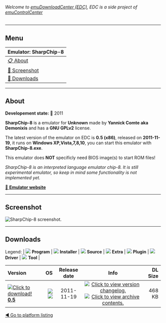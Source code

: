 ###### Welcome to [emuDownloadCenter (EDC)](https://github.com/PhoenixInteractiveNL/emuDownloadCenter/wiki/), EDC is a side project of [emuControlCenter](https://github.com/PhoenixInteractiveNL/emuControlCenter/wiki/)
***
## Menu
| **Emulator: SharpChip-8** |
|:---------|
| [:clipboard: About](#about) |
| [:sunrise: Screenshot](#screenshot) |
| [:floppy_disk: Downloads](#downloads) |
***
## About
**Developement state:** :red_circle: 2011

**SharpChip-8** is a emulator for **Unknown** made by **Yannick Comte aka Demonixis** and has a **GNU GPLv2** license.

The latest version of the emulator on EDC is **0.5 (x86)**, released on **2011-11-19**, it runs on **Windows XP,Vista,7,8,10**, you can start this emulator with **SharpChip-8.exe**.

This emulator does **NOT** specificly need BIOS image(s) to start ROM files!

_SharpChip-8 is an interpreted language emulator chip-8. It is still experimental emulator, so keep in mind some functionality is not implemented yet._

[:link: **Emulator website**](http://sharpchip8.codeplex.com/)
***
## Screenshot
![](https://raw.githubusercontent.com/PhoenixInteractiveNL/emuDownloadCenter/master/hooks/sharpchip8/emulator_screen_01.jpg "SharpChip-8 screenshot.")
***
## Downloads
Legend: | 
![](https://raw.githubusercontent.com/wiki/PhoenixInteractiveNL/emuDownloadCenter/images_misc/icon_program_24.png) **Program** | 
![](https://raw.githubusercontent.com/wiki/PhoenixInteractiveNL/emuDownloadCenter/images_misc/icon_installer_24.png) **Installer** | 
![](https://raw.githubusercontent.com/wiki/PhoenixInteractiveNL/emuDownloadCenter/images_misc/icon_source_code_24.png) **Source** | 
![](https://raw.githubusercontent.com/wiki/PhoenixInteractiveNL/emuDownloadCenter/images_misc/icon_extra_24.png) **Extra** | 
![](https://raw.githubusercontent.com/wiki/PhoenixInteractiveNL/emuDownloadCenter/images_misc/icon_plugin_24.png) **Plugin** | 
![](https://raw.githubusercontent.com/wiki/PhoenixInteractiveNL/emuDownloadCenter/images_misc/icon_driver_24.png) **Driver** | 
![](https://raw.githubusercontent.com/wiki/PhoenixInteractiveNL/emuDownloadCenter/images_misc/icon_tool_24.png) **Tool** | 
 
| Version | OS | Release date | Info | DL Size |
|:--------|---:|:------------:|:----:|--------:|
| [![](https://raw.githubusercontent.com/wiki/PhoenixInteractiveNL/emuDownloadCenter/images_misc/icon_program_24.png "Click to download!")  **0.5**](https://github.com/PhoenixInteractiveNL/edc-repo0002/raw/master/sharpchip8/0.5.7z) | ![](https://raw.githubusercontent.com/wiki/PhoenixInteractiveNL/emuDownloadCenter/images_misc/logo_windows_24.png) ![](https://raw.githubusercontent.com/wiki/PhoenixInteractiveNL/emuDownloadCenter/images_misc/icon_32-bit_24.png) | 2011-11-19 | [![](https://raw.githubusercontent.com/wiki/PhoenixInteractiveNL/emuDownloadCenter/images_misc/icon_changelog_24.png "Click to view version changelog.")](https://github.com/PhoenixInteractiveNL/edc-repo0002/blob/master/sharpchip8/0.5_changelog.txt) [![](https://raw.githubusercontent.com/wiki/PhoenixInteractiveNL/emuDownloadCenter/images_misc/icon_contents_24.png "Click to view archive contents.")](https://github.com/PhoenixInteractiveNL/edc-repo0002/blob/master/sharpchip8/0.5_contents.txt) | 468 KB |

[:arrow_backward: Go to platform listing](https://github.com/PhoenixInteractiveNL/emuDownloadCenter/wiki/EDC-Platform-List)
